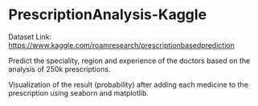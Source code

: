 # PrescriptionAnalysis-Kaggle

Dataset Link: https://www.kaggle.com/roamresearch/prescriptionbasedprediction

Predict the speciality, region and experience of the doctors based on the analysis of 250k prescriptions.

Visualization of the result (probability) after adding each medicine to the prescription using seaborn and matplotlib.
